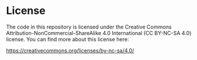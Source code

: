 # License

The code in this repository is licensed under the Creative Commons Attribution-NonCommercial-ShareAlike 4.0 International (CC BY-NC-SA 4.0) license.
You can find more about this license here:

https://creativecommons.org/licenses/by-nc-sa/4.0/


